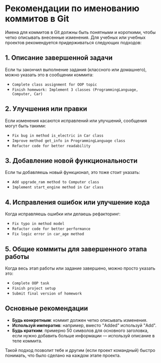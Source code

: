 
# Рекомендации по именованию коммитов в Git

Имена для коммитов в Git должны быть понятными и короткими, чтобы четко описывать внесенные изменения. Для учебных или учебных проектов рекомендуется придерживаться следующих подходов:

## 1. Описание завершенной задачи
Если ты закончил выполнение задания (классного или домашнего), можно указать это в сообщении коммита:

- `Complete class assignment for OOP topic`
- `Finish homework: Implement 3 classes (ProgrammingLanguage, Computer, Car)`

## 2. Улучшения или правки
Если изменения касаются исправлений или улучшений, сообщения могут быть такими:

- `Fix bug in method is_electric in Car class`
- `Improve method get_info in ProgrammingLanguage class`
- `Refactor code for better readability`

## 3. Добавление новой функциональности
Если ты добавляешь новый функционал, это тоже стоит указать:

- `Add upgrade_ram method to Computer class`
- `Implement start_engine method in Car class`

## 4. Исправления ошибок или улучшение кода
Когда исправляешь ошибки или делаешь рефакторинг:

- `Fix typo in method model`
- `Refactor code for better performance`
- `Fix logic error in car_age method`

## 5. Общие коммиты для завершенного этапа работы
Когда весь этап работы или задание завершено, можно просто указать это:

- `Complete OOP task`
- `Finish project setup`
- `Submit final version of homework`

## Основные рекомендации
- **Будь конкретным**: коммит должен четко описывать изменения.
- **Используй императив**: например, вместо "Added" используй "Add".
- **Будь кратким**: примерно 50 символов для основного заголовка, если нужно добавить больше информации — используй описание в теле коммита.

Такой подход позволит тебе и другим (если проект командный) быстро понимать, что было сделано на каждом этапе проекта.
